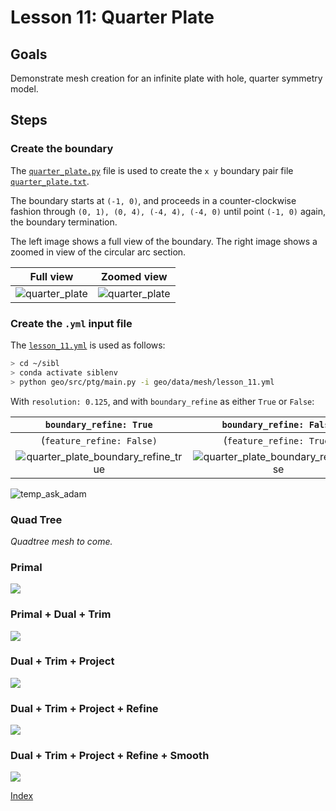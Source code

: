 # Lesson 11: Quarter Plate

## Goals

Demonstrate mesh creation for an infinite plate with hole, quarter symmetry model.

## Steps

### Create the boundary

The [`quarter_plate.py`](../../data/boundary/quarter_plate.py) file is used to create
the `x y` boundary pair 
file [`quarter_plate.txt`](../../data/boundary/quarter_plate.txt).

The boundary starts at `(-1, 0)`, and proceeds in a counter-clockwise fashion
through `(0, 1), (0, 4), (-4, 4), (-4, 0)` until
point `(-1, 0)` again, the boundary termination.

The left image shows a full view of the boundary.  The right image shows a zoomed in 
view of the circular arc section.

| Full view | Zoomed view |
|:--:|:--:|
| ![quarter_plate](fig/quarter_plate.png) | ![quarter_plate](fig/quarter_plate_zoomed.png) 

### Create the `.yml` input file

The [`lesson_11.yml`](../../data/mesh/lesson_11.yml) is used as follows:

```bash
> cd ~/sibl
> conda activate siblenv
> python geo/src/ptg/main.py -i geo/data/mesh/lesson_11.yml
```

With `resolution: 0.125`, and with `boundary_refine` as either `True` or `False`:

| `boundary_refine: True`| `boundary_refine: False` |
|:--:|:--:|
| (`feature_refine: False)` | (`feature_refine: True`) |
| ![quarter_plate_boundary_refine_true](fig/lesson_11_boundary_refine_true.png) | ![quarter_plate_boundary_refine_false](fig/lesson_11_boundary_refine_false.png) |

![temp_ask_adam](fig/temp_ask_adam.png)

### Quad Tree

*Quadtree mesh to come.*

### Primal

![](fig/Hughes2date2021-12-16.png)

### Primal + Dual + Trim

![](fig/HughesDPdate2021-12-16.png)

### Dual + Trim + Project

![](fig/Hughes8date2021-12-16.png)

### Dual + Trim + Project + Refine

![](fig/Hughes7date2021-12-16.png)

### Dual + Trim + Project + Refine + Smooth

![](fig/Hughes6date2021-12-16.png)

[Index](README.md)
